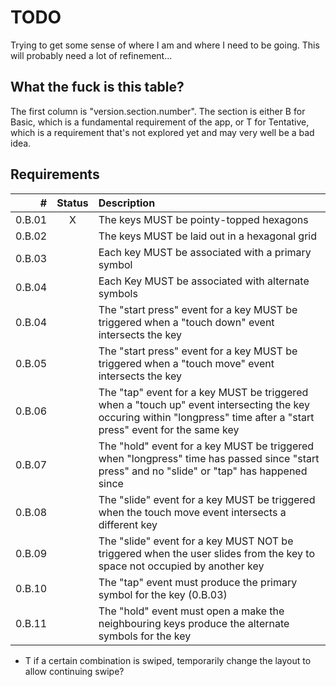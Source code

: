 # TODO

Trying to get some sense of where I am and where I need to be going. This will
probably need a lot of refinement...


## What the fuck is this table?

The first column is "version.section.number". The section is either B for Basic, which
is a fundamental requirement of the app, or T for Tentative, which is a requirement
that's not explored yet and may very well be a bad idea.


## Requirements

|   #   | Status | Description |
|------:|:------:|:------------|
| 0.B.01  | X | The keys MUST be pointy-topped hexagons |
| 0.B.02  | | The keys MUST be laid out in a hexagonal grid |
| 0.B.03  | | Each key MUST be associated with a primary symbol |
| 0.B.04  | | Each Key MUST be associated with alternate symbols
| 0.B.04  | | The "start press" event for a key MUST be triggered when a "touch down" event intersects the key
| 0.B.05  | | The "start press" event for a key MUST be triggered when a "touch move" event intersects the key
| 0.B.06  | | The "tap" event for a key MUST be triggered when a "touch up" event intersecting the key occuring within "longpress" time after a "start press" event for the same key
| 0.B.07  | | The "hold" event for a key MUST be triggered when "longpress" time has passed since "start press" and no "slide" or "tap" has happened since
| 0.B.08  | | The "slide" event for a key MUST be triggered when the touch move event intersects a different key
| 0.B.09  | | The "slide" event for a key MUST NOT be triggered when the user slides from the key to space not occupied by another key
| 0.B.10 | | The "tap" event must produce the primary symbol for the key (0.B.03)
| 0.B.11 | | The "hold" event must open a make the neighbouring keys produce the alternate symbols for the key


* T if a certain combination is swiped, temporarily change the layout to allow continuing swipe?